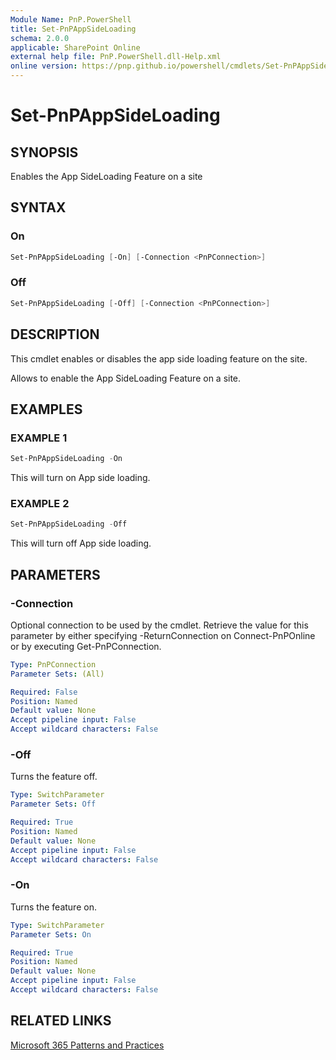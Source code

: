 ```yaml
---
Module Name: PnP.PowerShell
title: Set-PnPAppSideLoading
schema: 2.0.0
applicable: SharePoint Online
external help file: PnP.PowerShell.dll-Help.xml
online version: https://pnp.github.io/powershell/cmdlets/Set-PnPAppSideLoading.html
---
```

 
# Set-PnPAppSideLoading

## SYNOPSIS
Enables the App SideLoading Feature on a site

## SYNTAX

### On
```powershell
Set-PnPAppSideLoading [-On] [-Connection <PnPConnection>] 
```

### Off
```powershell
Set-PnPAppSideLoading [-Off] [-Connection <PnPConnection>] 
```

## DESCRIPTION
This cmdlet enables or disables the app side loading feature on the site.

Allows to enable the App SideLoading Feature on a site.

## EXAMPLES

### EXAMPLE 1
```powershell
Set-PnPAppSideLoading -On
```

This will turn on App side loading.

### EXAMPLE 2
```powershell
Set-PnPAppSideLoading -Off
```

This will turn off App side loading.

## PARAMETERS

### -Connection
Optional connection to be used by the cmdlet. Retrieve the value for this parameter by either specifying -ReturnConnection on Connect-PnPOnline or by executing Get-PnPConnection.

```yaml
Type: PnPConnection
Parameter Sets: (All)

Required: False
Position: Named
Default value: None
Accept pipeline input: False
Accept wildcard characters: False
```

### -Off
Turns the feature off.

```yaml
Type: SwitchParameter
Parameter Sets: Off

Required: True
Position: Named
Default value: None
Accept pipeline input: False
Accept wildcard characters: False
```

### -On
Turns the feature on.

```yaml
Type: SwitchParameter
Parameter Sets: On

Required: True
Position: Named
Default value: None
Accept pipeline input: False
Accept wildcard characters: False
```

## RELATED LINKS

[Microsoft 365 Patterns and Practices](https://aka.ms/m365pnp)

